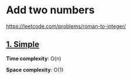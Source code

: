 # Add two numbers

https://leetcode.com/problems/roman-to-integer/

## [1. Simple ](des1)
**Time complexity**: O(n)

**Space complexity**: O(1)



